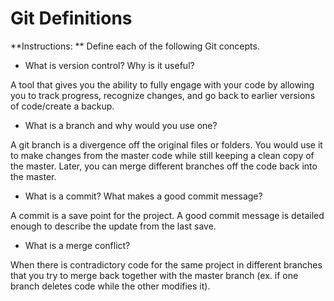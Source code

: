# Git Definitions

**Instructions: ** Define each of the following Git concepts.

* What is version control?  Why is it useful?
 
 A tool that gives you the ability to fully engage with your code by allowing you to track progress, recognize changes, and go back to earlier versions of code/create a backup. 

* What is a branch and why would you use one?

A git branch is a divergence off the original files or folders. You would use it to make changes from the master code while still keeping a clean copy of the master. Later, you can merge different branches off the code back into the master. 

* What is a commit? What makes a good commit message?

A commit is a save point for the project. A good commit message is detailed enough to describe the update from the last save. 

* What is a merge conflict?

When there is contradictory code for the same project in different branches that you try to merge back together with the master branch (ex. if one branch deletes code while the other modifies it). 
